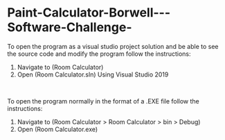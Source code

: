 # Paint-Calculator-Borwell---Software-Challenge-

To open the program as a visual studio project solution and be able to see the source code and modify the program follow the instructions:
<br />
1. Navigate to (Room Calculator) <br />
2. Open (Room Calculator.sln) Using Visual Studio 2019 <br />
<br />

To open the program normally in the format of a .EXE file follow the instructions: 
<br />
1. Navigate to (Room Calculator > Room Calculator > bin > Debug) <br />
2. Open (Room Calculator.exe) <br />
